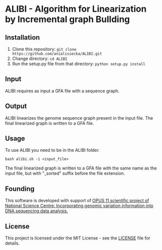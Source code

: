 # ALIBI - Algorithm for Linearization by Incremental graph BuIlding

## Installation
1. Clone this repository:
```git clone https://github.com/anialisiecka/ALIBI.git```
2. Change directory:
```cd ALIBI```
3. Run the setup.py file from that directory:
```python setup.py install```

## Input
ALIBI requires as input a GFA file with a sequence graph.

## Output
ALIBI linearizes the genome sequence graph present in the input file. The final linearized graph is written to a GFA file.

## Usage
To use ALIBI you need to be in the ALIBI folder.
```
bash alibi.sh -i <input_file>
```
The final linearized graph is written to a GFA file with the same name as the input file, but with "\_sorted" suffix before the file extension.

## Founding
This software is developed with support of [OPUS 11 scientific project of National Science Centre: Incorporating genomic variation information into DNA sequencing data analysis.](https://www.mimuw.edu.pl/~dojer/rmg/)

## License
This project is licensed under the MIT License - see the [LICENSE](./LICENSE) file for details.
